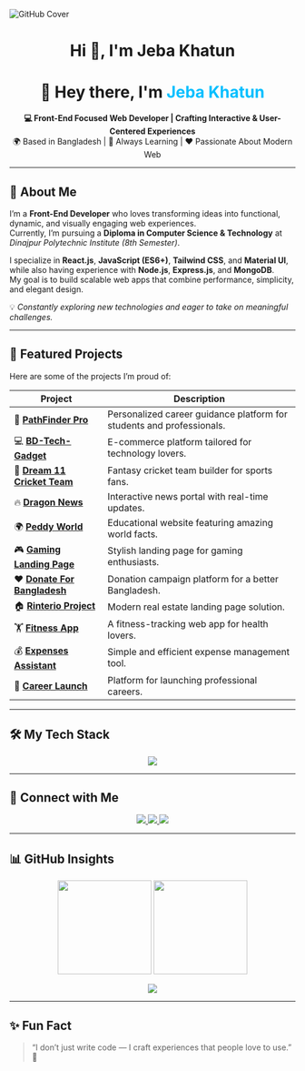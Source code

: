 ![GitHub Cover](https://i.ibb.co.com/Hfn5YCnC/Orange-Blue-Modern-Digital-Marketing-Agency-Banner.png)

<h1 align="center">Hi 👋, I'm Jeba Khatun</h1>
<h1 align="center">👋 Hey there, I'm <span style="color:#00bfff;">Jeba Khatun</span></h1>

<p align="center">
  <b>💻 Front-End Focused Web Developer | Crafting Interactive & User-Centered Experiences</b><br/>
  🌍 Based in Bangladesh | 🚀 Always Learning | ❤️ Passionate About Modern Web
</p>

---

## 🧠 About Me
I’m a **Front-End Developer** who loves transforming ideas into functional, dynamic, and visually engaging web experiences.  
Currently, I’m pursuing a **Diploma in Computer Science & Technology** at *Dinajpur Polytechnic Institute (8th Semester)*.  

I specialize in **React.js**, **JavaScript (ES6+)**, **Tailwind CSS**, and **Material UI**, while also having experience with **Node.js**, **Express.js**, and **MongoDB**.  
My goal is to build scalable web apps that combine performance, simplicity, and elegant design.  

💡 *Constantly exploring new technologies and eager to take on meaningful challenges.*

---

## 🧩 Featured Projects
Here are some of the projects I’m proud of:  

| Project | Description |
|----------|--------------|
| 🌟 [**PathFinder Pro**](https://pathfinder-pro-b76a5.web.app/) | Personalized career guidance platform for students and professionals. |
| 💻 [**BD-Tech-Gadget**](https://bd-tech-gadget.surge.sh/) | E-commerce platform tailored for technology lovers. |
| 🏏 [**Dream 11 Cricket Team**](https://rj-assignment07.surge.sh/) | Fantasy cricket team builder for sports fans. |
| 🔥 [**Dragon News**](https://jubayerhusain.github.io/dragon-news/) | Interactive news portal with real-time updates. |
| 🌍 [**Peddy World**](https://assignment06peddyworld.surge.sh/) | Educational website featuring amazing world facts. |
| 🎮 [**Gaming Landing Page**](https://jubayerhusain.github.io/gaming-landing-page/) | Stylish landing page for gaming enthusiasts. |
| ❤️ [**Donate For Bangladesh**](https://jubayerhusain.github.io/Assignment-05/index.html) | Donation campaign platform for a better Bangladesh. |
| 🏠 [**Rinterio Project**](https://jubayerhusain.github.io/Assignment-03/) | Modern real estate landing page solution. |
| 🏋️ [**Fitness App**](https://jubayerhusain.github.io/Assignment-no-02/) | A fitness-tracking web app for health lovers. |
| 💰 [**Expenses Assistant**](https://jubayerhusain.github.io/expenses-assistant-web-app/) | Simple and efficient expense management tool. |
| 💼 [**Career Launch**](https://jubayerhusain.github.io/Career-Launch/) | Platform for launching professional careers. |

---

## 🛠️ My Tech Stack

<p align="center">
  <img src="https://skillicons.dev/icons?i=react,js,html,css,tailwind,bootstrap,mui,nodejs,express,mongodb,git,github,firebase,figma,postman&perline=8" />
</p>

---

## 💬 Connect with Me

<p align="center">
  <a href="https://www.linkedin.com/in/jeba-khatun-3698a2352" target="_blank">
    <img src="https://img.shields.io/badge/LinkedIn-0A66C2?style=for-the-badge&logo=linkedin&logoColor=white" />
  </a>
  <a href="https://www.facebook.com/profile.php?id=61565407780225" target="_blank">
    <img src="https://img.shields.io/badge/Facebook-1877F2?style=for-the-badge&logo=facebook&logoColor=white" />
  </a>
  <a href="mailto:yourmail@example.com" target="_blank">
    <img src="https://img.shields.io/badge/Email-D14836?style=for-the-badge&logo=gmail&logoColor=white" />
  </a>
</p>

---

## 📊 GitHub Insights

<p align="center">
  <img src="https://github-readme-stats.vercel.app/api?username=jubayerhusain&show_icons=true&theme=tokyonight&hide_border=true" height="165"/>
  <img src="https://github-readme-streak-stats.herokuapp.com/?user=jubayerhusain&theme=tokyonight&hide_border=true" height="165"/>
</p>

<p align="center">
  <img src="https://github-readme-stats.vercel.app/api/top-langs/?username=jubayerhusain&layout=compact&theme=tokyonight&hide_border=true" />
</p>

---

## ✨ Fun Fact
> “I don’t just write code — I craft experiences that people love to use.” 💙





